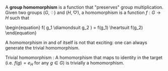 A **group homomorphism** is a function that "preserves" group multiplication. Given two groups $(G, \diamondsuit)$ and $(H, \heartsuit)$, a homomorphism is a function $f: G \to H$ such that

\begin{equation}
f( g_1 \diamondsuit g_2 ) = f(g_1) \heartsuit f(g_2)
\end{equation}

A homomorphism in and of itself is not that exciting: one can always generate the trivial homomorphism.

Trivial homomorphism
: A homomorphism that maps to identity in the target (i.e. $f(g) = e_H$ for any $g \in G$) is trivially a homomorphism.